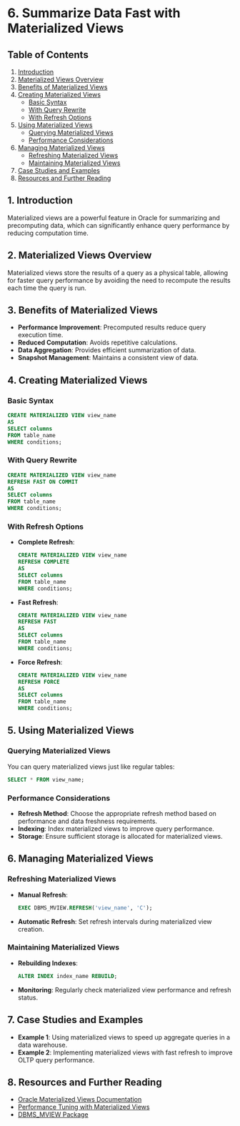 
# 6. Summarize Data Fast with Materialized Views

## Table of Contents
1. [Introduction](#introduction)
2. [Materialized Views Overview](#materialized-views-overview)
3. [Benefits of Materialized Views](#benefits-of-materialized-views)
4. [Creating Materialized Views](#creating-materialized-views)
   - [Basic Syntax](#basic-syntax)
   - [With Query Rewrite](#with-query-rewrite)
   - [With Refresh Options](#with-refresh-options)
5. [Using Materialized Views](#using-materialized-views)
   - [Querying Materialized Views](#querying-materialized-views)
   - [Performance Considerations](#performance-considerations)
6. [Managing Materialized Views](#managing-materialized-views)
   - [Refreshing Materialized Views](#refreshing-materialized-views)
   - [Maintaining Materialized Views](#maintaining-materialized-views)
7. [Case Studies and Examples](#case-studies-and-examples)
8. [Resources and Further Reading](#resources-and-further-reading)

## 1. Introduction
Materialized views are a powerful feature in Oracle for summarizing and precomputing data, which can significantly enhance query performance by reducing computation time.

## 2. Materialized Views Overview
Materialized views store the results of a query as a physical table, allowing for faster query performance by avoiding the need to recompute the results each time the query is run.

## 3. Benefits of Materialized Views
- **Performance Improvement**: Precomputed results reduce query execution time.
- **Reduced Computation**: Avoids repetitive calculations.
- **Data Aggregation**: Provides efficient summarization of data.
- **Snapshot Management**: Maintains a consistent view of data.

## 4. Creating Materialized Views
### Basic Syntax
```sql
CREATE MATERIALIZED VIEW view_name
AS
SELECT columns
FROM table_name
WHERE conditions;
```

### With Query Rewrite
```sql
CREATE MATERIALIZED VIEW view_name
REFRESH FAST ON COMMIT
AS
SELECT columns
FROM table_name
WHERE conditions;
```

### With Refresh Options
- **Complete Refresh**:
  ```sql
  CREATE MATERIALIZED VIEW view_name
  REFRESH COMPLETE
  AS
  SELECT columns
  FROM table_name
  WHERE conditions;
  ```

- **Fast Refresh**:
  ```sql
  CREATE MATERIALIZED VIEW view_name
  REFRESH FAST
  AS
  SELECT columns
  FROM table_name
  WHERE conditions;
  ```

- **Force Refresh**:
  ```sql
  CREATE MATERIALIZED VIEW view_name
  REFRESH FORCE
  AS
  SELECT columns
  FROM table_name
  WHERE conditions;
  ```

## 5. Using Materialized Views
### Querying Materialized Views
You can query materialized views just like regular tables:
```sql
SELECT * FROM view_name;
```

### Performance Considerations
- **Refresh Method**: Choose the appropriate refresh method based on performance and data freshness requirements.
- **Indexing**: Index materialized views to improve query performance.
- **Storage**: Ensure sufficient storage is allocated for materialized views.

## 6. Managing Materialized Views
### Refreshing Materialized Views
- **Manual Refresh**:
  ```sql
  EXEC DBMS_MVIEW.REFRESH('view_name', 'C');
  ```

- **Automatic Refresh**: Set refresh intervals during materialized view creation.

### Maintaining Materialized Views
- **Rebuilding Indexes**:
  ```sql
  ALTER INDEX index_name REBUILD;
  ```

- **Monitoring**: Regularly check materialized view performance and refresh status.

## 7. Case Studies and Examples
- **Example 1**: Using materialized views to speed up aggregate queries in a data warehouse.
- **Example 2**: Implementing materialized views with fast refresh to improve OLTP query performance.

## 8. Resources and Further Reading
- [Oracle Materialized Views Documentation](https://docs.oracle.com/en/database/oracle/oracle-database/19/mv/)
- [Performance Tuning with Materialized Views](https://docs.oracle.com/en/database/oracle/oracle-database/19/tuning/)
- [DBMS_MVIEW Package](https://docs.oracle.com/en/database/oracle/oracle-database/19/ordplsql/DBMS_MVIEW.html)
